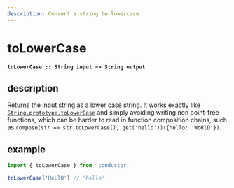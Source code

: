 ```yaml
---
description: Convert a string to lowercase
---
```


# toLowerCase

**`toLowerCase :: String input => String output`**

## description

Returns the input string as a lower case string. It works exactly like [`String.prototype.toLowerCase`](https://developer.mozilla.org/en-US/docs/Web/JavaScript/Reference/Global_Objects/String/toLowerCase) and simply avoiding writing non point-free functions, which can be harder to read in function composition chains, such as `compose(str => str.toLowerCase(), get('hello'))({hello: 'WoRlD'})`.

## example

```javascript
import { toLowerCase } from 'conductor'

toLowerCase('HeLlO') // 'hello'
```

